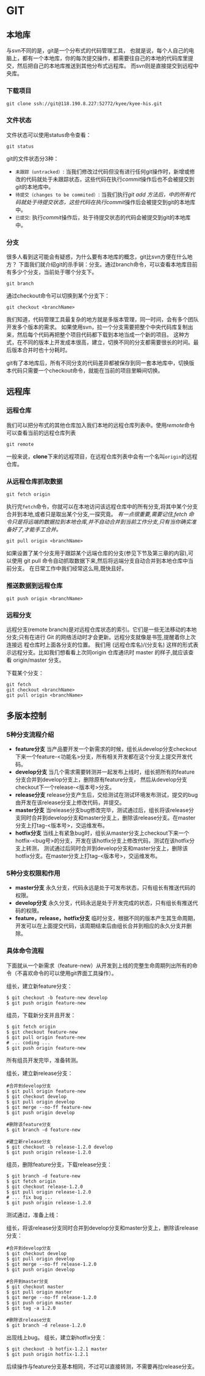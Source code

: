 GIT
===

## 本地库
与svn不同的是，git是一个分布式的代码管理工具，
也就是说，每个人自己的电脑上，都有一个本地库，你的每次提交操作，都需要往自己的本地的代码库里提交，然后把自己的本地库推送到其他分布式远程库。
而svn则是直接提交到远程中央库。

### 下载项目

```
git clone ssh://git@118.190.8.227:52772/kyee/kyee-his.git
```
### 文件状态
文件状态可以使用status命令查看：
```
git status
```
git的文件状态分3种：
* `未跟踪（untracked）`: 当我们修改过代码但没有进行任何git操作时，新增或修改的代码就处于未跟踪状态，这些代码在执行*commit*操作后也不会被提交到git的本地库中。
* `待提交（changes to be commited）`: 当我们执行*git add <filePath>*方法后，<filePath>中的所有代码就处于待提交状态，这些代码在执行*commit*操作后会被提交到git的本地库中。
* `已提交`: 执行*commit*操作后，处于待提交状态的代码会被提交到git的本地库中。

### 分支
很多人看到这可能会有疑惑，为什么要有本地库的概念，git比svn方便在什么地方？
下面我们就介绍git的杀手锏：分支。通过branch命令，可以查看本地库目前有多少个分支，当前处于哪个分支下。
```
git branch
```
通过checkout命令可以切换到某个分支下：
```
git checkout <branchName>
```
我们知道，代码管理工具最复杂的地方就是多版本管理，同一时间，会有多个团队开发多个版本的需求。
如果使用svn，拉一个分支需要把整个中央代码库复制出来，然后每个代码再把整个项目代码都下载到本地当成一个新的项目。
这种方式，在不同的版本上开发成本很高，建立，切换不同的分支都需要很长的时间。最后版本合并时也十分耗时。

git有了本地库后，所有不同分支的代码差异都被保存到同一套本地库中，切换版本代码只需要一个checkout命令，就能在当前的项目里瞬间切换。


## 远程库
### 远程仓库
我们可以把分布式的其他仓库加入我们本地的远程仓库列表中。使用*remote*命令可以查看当前的远程仓库列表
```
git remote
```
一般来说，**clone**下来的远程项目，在远程仓库列表中会有一个名叫`origin`的远程仓库。

### 从远程仓库抓取数据
```
git fetch origin
```
执行完`fetch`命令，你就可以在本地访问该远程仓库中的所有分支,将其中某个分支合并到本地,或者只是取出某个分支,一探究竟。
*有一点很重要,需要记住,fetch 命令只是将远端的数据拉到本地仓库,并不自动合并到当前工作分支,只有当你确实准备好了,才能手工合并。*
```
git pull origin <branchName>
```
如果设置了某个分支用于跟踪某个远端仓库的分支(参见下节及第三章的内容),可以使用 git pull 命令自动抓取数据下来,然后将远端分支自动合并到本地仓库中当前分支。
在日常工作中我们经常这么用,既快且好。

### 推送数据到远程仓库
```
git push origin <branchName>
```

### 远程分支
远程分支(remote branch)是对远程仓库状态的索引。它们是一些无法移动的本地分支;只有在进行 Git 的网络活动时才会更新。远程分支就像是书签,提醒着你上次连接远
程仓库时上面各分支的位置。
我们用 (远程仓库名)/(分支名) 这样的形式表示远程分支。比如我们想看看上次同origin 仓库通讯时 master 的样子,就应该查看 origin/master 分支。

下载某个分支：
```
git fetch
git checkout <branchName>
git pull origin <branchName>
```

## 多版本控制

### 5种分支流程介绍
* **feature分支** 当产品要开发一个新需求的时候，组长从develop分支checkout下来一个feature-<功能名>分支，所有相关开发都在这个分支上提交开发代码。
* **develop分支** 当几个需求需要转测并一起发布上线时，组长把所有的feature分支合并到develop分支上，删除原有feature分支，
然后从develop分支checkout下一个release-<版本号>分支。
* **release分支** release分支产生后，交给测试在测试环境发布测试，提交的bug由开发在该release分支上修改代码，并提交。
* **master分支** 当release分支bug修改完毕，测试通过后，组长将该release分支同时合并到develop分支和master分支上，删除该release分支。在master分支上打tag-<版本号>，交运维发布。
* **hotfix分支** 当线上有紧急bug时，组长从master分支上checkout下来一个hotfix-<bug号>的分支，开发在该hotfix分支上修改代码，测试在该hotfix分支上转测，
测试通过后同时合并到develop分支和master分支上，删除该hotfix分支。在master分支上打tag-<版本号>，交运维发布。

### 5种分支权限和作用
* **master分支** 永久分支，代码永远是处于可发布状态，只有组长有推送代码的权限。
* **develop分支** 永久分支，代码永远是处于开发完成的状态，只有组长有推送代码的权限。
* **feature，release，hotfix分支** 临时分支，根据不同的版本产生其生命周期，开发可以在上面提交代码，该周期结束后由组长合并到相应的永久分支并删除。

### 具体命令流程
下面就从一个新需求（feature-new）从开发到上线的完整生命周期列出所有的命令（不喜欢命令的可以使用git界面工具操作）。


组长，建立新feature分支：
```
$ git checkout -b feature-new develop
$ git push origin feature-new
```
组员，下载新分支并且开发：
```
$ git fetch origin
$ git checkout feature-new
$ git pull origin feature-new
# ... coding ...
$ git push origin feature-new
```
所有组员开发完毕，准备转测。

组长，建立新release分支：
```
#合并到develop分支
$ git pull origin feature-new
$ git checkout develop
$ git pull origin develop
$ git merge --no-ff feature-new
$ git push origin develop

#删除该feature分支
$ git branch -d feature-new

#建立新release分支
$ git checkout -b release-1.2.0 develop
$ git push origin release-1.2.0
```
组员，删除feature分支，下载release分支：
```
$ git branch -d feature-new
$ git fetch origin
$ git checkout release-1.2.0
$ git pull origin release-1.2.0
# ... fix bug ...
$ git push origin release-1.2.0
```
测试通过，准备上线：

组长，将该release分支同时合并到develop分支和master分支上，删除该release分支：
```
#合并到develop分支
$ git checkout develop
$ git pull origin develop
$ git merge --no-ff release-1.2.0
$ git push origin develop

#合并到master分支
$ git checkout master
$ git pull origin master
$ git merge --no-ff release-1.2.0
$ git push origin master
$ git tag -a 1.2.0

#删除该release分支
$ git branch -d release-1.2.0
```

出现线上bug。
组长，建立新hotfix分支：
```
$ git checkout -b hotfix-1.2.1 master
$ git push origin hotfix-1.2.1
```
后续操作与feature分支基本相同，不过可以直接转测，不需要再拉release分支。